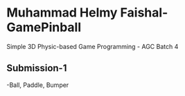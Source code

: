 # Muhammad Helmy Faishal-GamePinball

Simple 3D Physic-based Game Programming - AGC Batch 4

## Submission-1
-Ball, Paddle, Bumper